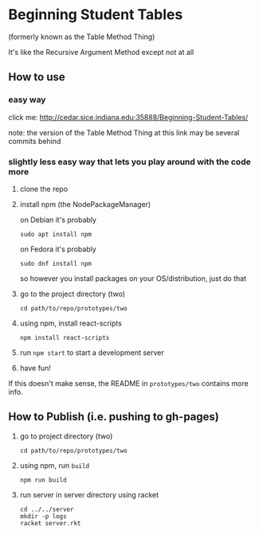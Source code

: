 # Beginning Student Tables
(formerly known as the Table Method Thing)

It's like the Recursive Argument Method except not at all

## How to use
### easy way
click me: http://cedar.sice.indiana.edu:35888/Beginning-Student-Tables/

note: the version of the Table Method Thing at this link may be several commits behind
### slightly less easy way that lets you play around with the code more
1. clone the repo

2. install npm (the NodePackageManager)

   on Debian it's probably
   ```
   sudo apt install npm
   ```
   on Fedora it's probably
   ```
   sudo dnf install npm
   ```
   so however you install packages on your OS/distribution, just do that

3. go to the project directory (two)
   ```
   cd path/to/repo/prototypes/two
   ```

4. using npm, install react-scripts
   ```
   npm install react-scripts
   ```

5. run ```npm start``` to start a development server

6. have fun!

If this doesn't make sense, the README in ```prototypes/two``` contains more info.

## How to Publish (i.e. pushing to gh-pages)
1. go to project directory (two)
   ```
   cd path/to/repo/prototypes/two
   ```

2. using npm, run ```build```
   ```
   npm run build
   ```

3. run server in server directory using racket
   ```
   cd ../../server
   mkdir -p logs
   racket server.rkt
   ``` 
